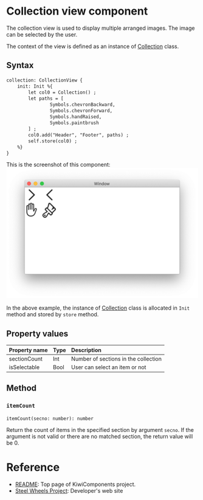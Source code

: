 # Collection view component
The collection view is used to display multiple arranged images. The image can be selected by the user. 

The context of the view is defined as an instance of [Collection](https://github.com/steelwheels/KiwiScript/blob/master/KiwiLibrary/Document/Class/Collection.md) class.

## Syntax
````
collection: CollectionView {
    init: Init %{
        let col0 = Collection() ;
        let paths = [
                Symbols.chevronBackward,
                Symbols.chevronForward,
                Symbols.handRaised,
                Symbols.paintbrush
        ] ;
        col0.add("Header", "Footer", paths) ;
        self.store(col0) ;
    %}
}
````

This is the screenshot of this component:
![Collection View](./Images/collection-view.png)

In the above example, the instance of [Collection](https://github.com/steelwheels/KiwiScript/blob/master/KiwiLibrary/Document/Class/Collection.md) class is allocated in `Init` method and stored by `store` method.


## Property values
|Property name  |Type   |Description        |
|:--            |:--    |:--                | 
|sectionCount   |Int    |Number of sections in the collection |
|isSelectable   |Bool   |User can select an item or not|

## Method

### `itemCount`
````
itemCount(secno: number): number
````
Return the count of items in the specified section by argument `secno`.
If the argument is not valid or there are no matched section, the return value will be 0.

# Reference
* [README](https://github.com/steelwheels/KiwiCompnents): Top page of KiwiComponents project.
* [Steel Wheels Project](https://steelwheels.github.io): Developer's web site
